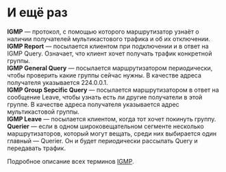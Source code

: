 # И ещё раз

**IGMP** — протокол, с помощью которого маршрутизатор узнаёт о наличии получателей мультикастового трафика и об их отключении.  
**IGMP Report** — посылается клиентом при подключении и в ответ на IGMP Query. Означает, что клиент хочет получать трафик конкретной группы.  
**IGMP General Query** — посылается маршрутизатором периодически, чтобы проверить какие группы сейчас нужны. В качестве адреса получателя указывается 224.0.0.1.  
**IGMP Group Sepcific Query** — посылается маршрутизатором в ответ на сообщение Leave, чтобы узнать есть ли другие получатели в этой группе. В качестве адреса получателя указывается адрес мультикастовой группы.  
**IGMP Leave** — посылается клиентом, когда тот хочет покинуть группу.  
**Querier** — если в одном широковещательном сегменте несколько маршрутизаторов, который могут вещать, среди них выбирается один главный — Querier. Он и будет периодически рассылать Query и передавать трафик.

Подробное описание всех терминов [IGMP](http://lookmeup.linkmeup.ru/#term264).
